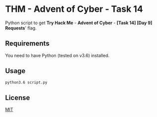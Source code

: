 # THM - Advent of Cyber - Task 14
Python script to get **Try Hack Me** - **Advent of Cyber** - **[Task 14] [Day 9] Requests**' flag.

## Requirements
You need to have Python (tested on v3.6) installed.

## Usage
```bash
python3.6 script.py
```

## License
[MIT](https://choosealicense.com/licenses/mit/)